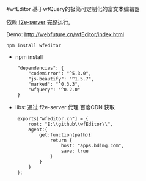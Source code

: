 #wfEditor
基于wfQuery的极简可定制化的富文本编辑器

依赖 [f2e-server](https://github.com/shy2850/node-server) 完整运行, 

Demo: <http://webfuture.cn/wfEditor/index.html>

`npm install wfeditor` 

- npm install
```
    "dependencies": {
        "codemirror": "^5.3.0",
        "js-beautify": "^1.5.7",
        "marked": "^0.3.3",
        "wfquery": "^0.2.0"
    }
```
- libs: 通过 f2e-server 代理 百度CDN 获取
```
    exports["wfeditor.cn"] = {
        root: "E:\\github\\wfEditor\\",
        agent:{
            get:function(path){
                return {
                    host: "apps.bdimg.com",
                    save: true
                }
            }
        }
    };
```
